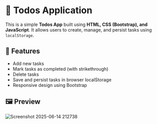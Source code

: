 # 📝 Todos Application

This is a simple **Todos App** built using **HTML, CSS (Bootstrap), and JavaScript**. It allows users to create, manage, and persist tasks using `localStorage`.

## 🚀 Features

- Add new tasks
- Mark tasks as completed (with strikethrough)
- Delete tasks
- Save and persist tasks in browser localStorage
- Responsive design using Bootstrap

## 🖼️ Preview

![Screenshot 2025-06-14 212738](https://github.com/user-attachments/assets/59dee493-97f0-4d91-b5a0-e2f867a4b6d2)

